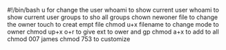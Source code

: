 #!/bin/bash
u  for change the user whoami to show current user whoami to show current user     groups to sho all groups chown newoner file to change the owner touch to creat empt file chmod u+x filename to change mode to owner chmod up+x o+r to give ext to ower and gp chmod a+x to add to all chmod 007 james chmod 753 to customize
